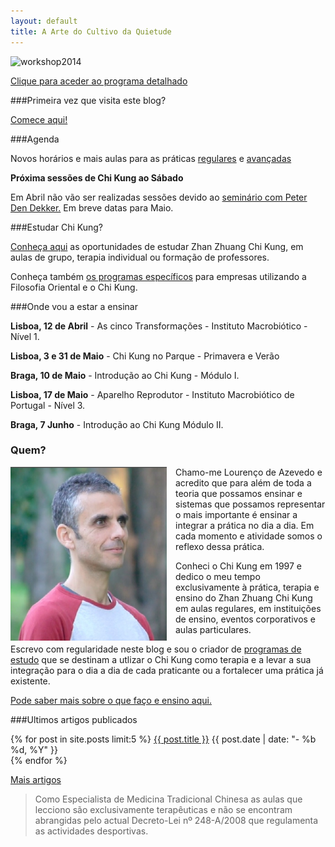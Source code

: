```yaml
---
layout: default 
title: A Arte do Cultivo da Quietude
---
```

![workshop2014](http://devagar.org/files/workshop2014.jpg)

[Clique para aceder ao programa detalhado](http://devagar.org/2014/03/13/workshop.html)

###Primeira vez que visita este blog?

[Comece aqui!](/inicio.html)

###Agenda

Novos horários e mais aulas para as práticas [regulares](regulares.html)
e [avançadas](avancadas.html)

**Próxima sessões de Chi Kung ao Sábado**

Em Abril não vão ser realizadas sessões devido ao [seminário com Peter Den Dekker.](http://devagar.org/2014/03/13/workshop.html) Em breve datas para Maio.

###Estudar Chi Kung?

[Conheça aqui](estudar.html) as oportunidades de estudar Zhan Zhuang Chi Kung,
em aulas de grupo, terapia individual ou formação de professores.  

Conheça também [os programas específicos](estudar.html#empresas) para empresas
utilizando a Filosofia Oriental e o Chi Kung. 

###Onde vou a estar a ensinar

**Lisboa, 12 de Abril** - As cinco Transformações - Instituto Macrobiótico - Nível 1.

**Lisboa, 3 e 31 de Maio** - Chi Kung no Parque - Primavera e Verão

**Braga, 10 de Maio** - Introdução ao Chi Kung - Módulo I.

**Lisboa, 17 de Maio** - Aparelho Reprodutor - Instituto Macrobiótico de Portugal - Nível 3.

**Braga, 7 Junho** - Introdução ao Chi Kung Módulo II.

### Quem?

<p><img src="/files/foto.jpg" class="profile" style="float: left; margin-right: 1em; width: 250px;"></p>

Chamo-me Lourenço de Azevedo e acredito que para além de toda a teoria que possamos ensinar e sistemas que possamos representar o mais importante é ensinar a integrar a prática no dia a dia. Em cada momento e atividade somos o reflexo dessa prática. 

Conheci o Chi Kung em 1997 e dedico o meu tempo exclusivamente à prática,
terapia e ensino do Zhan Zhuang Chi Kung em aulas regulares, em instituições de
ensino, eventos corporativos e aulas particulares. 

Escrevo com regularidade neste blog e sou o criador de [programas de
estudo](estudar.html) que se destinam a utlizar o Chi Kung como terapia
e a levar a sua integração para o dia a dia de cada praticante ou a fortalecer
uma prática já existente. 

[Pode saber mais sobre o que faço e ensino aqui.](sobremim.html) 

###Ultimos artigos publicados

<div class="hfeed">
	<article class="hentry entry">
	  	<p>{% for post in site.posts limit:5 %}
			<a href="{{ post.url }}">{{ post.title }}</a>
			<time datetime="{{ post.date | xmlschema }}">{{ post.date | date: "- %b %d, %Y" }}</time> 
		  <br>
		  {% endfor %}
		 </p>
	 </article>
 </div>

[Mais artigos](http://devagar.org/blog.html) 

>Como Especialista de Medicina Tradicional Chinesa as aulas que lecciono são exclusivamente terapêuticas e não se encontram abrangidas pelo actual Decreto-Lei nº 248-A/2008 que regulamenta as actividades desportivas.
